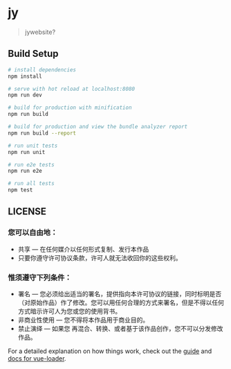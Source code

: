 # jy

> jywebsite?

## Build Setup

``` bash
# install dependencies
npm install

# serve with hot reload at localhost:8080
npm run dev

# build for production with minification
npm run build

# build for production and view the bundle analyzer report
npm run build --report

# run unit tests
npm run unit

# run e2e tests
npm run e2e

# run all tests
npm test
```
## LICENSE
### 您可以自由地：

* 共享 — 在任何媒介以任何形式复制、发行本作品
* 只要你遵守许可协议条款，许可人就无法收回你的这些权利。
### 惟须遵守下列条件：

* 署名 — 您必须给出适当的署名，提供指向本许可协议的链接，同时标明是否（对原始作品）作了修改。您可以用任何合理的方式来署名，但是不得以任何方式暗示许可人为您或您的使用背书。
* 非商业性使用 — 您不得将本作品用于商业目的。
* 禁止演绎 — 如果您 再混合、转换、或者基于该作品创作，您不可以分发修改作品。

For a detailed explanation on how things work, check out the [guide](http://vuejs-templates.github.io/webpack/) and [docs for vue-loader](http://vuejs.github.io/vue-loader).
